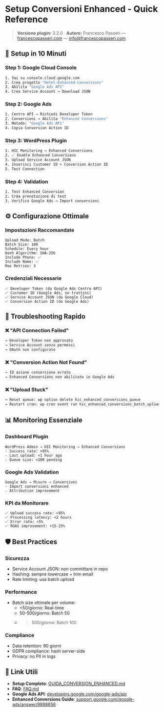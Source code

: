 # Setup Conversioni Enhanced - Quick Reference

> **Versione plugin:** 3.2.0 · **Autore:** Francesco Passeri — [francescopasseri.com](https://francescopasseri.com) — [info@francescopasseri.com](mailto:info@francescopasseri.com)


## 🚀 Setup in 10 Minuti

### Step 1: Google Cloud Console
```bash
1. Vai su console.cloud.google.com
2. Crea progetto "Hotel-Enhanced-Conversions"
3. Abilita "Google Ads API"
4. Crea Service Account → Download JSON
```

### Step 2: Google Ads
```bash
1. Centro API → Richiedi Developer Token
2. Conversioni → Abilita "Enhanced Conversions"
3. Metodo: "Google Ads API"
4. Copia Conversion Action ID
```

### Step 3: WordPress Plugin
```bash
1. HIC Monitoring → Enhanced Conversions
2. ✅ Enable Enhanced Conversions
3. Upload Service Account JSON
4. Inserisci Customer ID + Conversion Action ID
5. Test Connection
```

### Step 4: Validation
```bash
1. Test Enhanced Conversion
2. Crea prenotazione di test
3. Verifica Google Ads → Import conversioni
```

## ⚙️ Configurazione Ottimale

### Impostazioni Raccomandate
```
Upload Mode: Batch
Batch Size: 100
Schedule: Every hour
Hash Algorithm: SHA-256
Include Phone: ✅
Include Name: ✅
Max Retries: 3
```

### Credenziali Necessarie
```
✅ Developer Token (da Google Ads Centro API)
✅ Customer ID (Google Ads, no trattini)
✅ Service Account JSON (da Google Cloud)
✅ Conversion Action ID (da Google Ads)
```

## 🔧 Troubleshooting Rapido

### ❌ "API Connection Failed"
```bash
→ Developer Token non approvato
→ Service Account senza permessi
→ OAuth non configurato
```

### ❌ "Conversion Action Not Found"
```bash
→ ID azione conversione errato
→ Enhanced Conversions non abilitato in Google Ads
```

### ❌ "Upload Stuck"
```bash
→ Reset queue: wp option delete hic_enhanced_conversions_queue
→ Restart cron: wp cron event run hic_enhanced_conversions_batch_upload
```

## 📊 Monitoring Essenziale

### Dashboard Plugin
```
WordPress Admin → HIC Monitoring → Enhanced Conversions
- Success rate: >95%
- Last upload: <1 hour ago
- Queue size: <100 pending
```

### Google Ads Validation
```
Google Ads → Misure → Conversioni
- Import conversioni enhanced
- Attribution improvement
```

### KPI da Monitorare
```
✅ Upload success rate: >95%
✅ Processing latency: <2 hours
✅ Error rate: <5%
✅ ROAS improvement: +15-25%
```

## 🛡️ Best Practices

### Sicurezza
- Service Account JSON: non committare in repo
- Hashing: sempre lowercase + trim email
- Rate limiting: usa batch upload

### Performance  
- Batch size ottimale per volume:
  - <50/giorno: Real-time
  - 50-500/giorno: Batch 50
  - >500/giorno: Batch 100

### Compliance
- Data retention: 90 giorni
- GDPR compliance: hash server-side
- Privacy: no PII in logs

## 📖 Link Utili

- **Setup Completo**: [GUIDA_CONVERSION_ENHANCED.md](GUIDA_CONVERSION_ENHANCED.md)
- **FAQ**: [FAQ.md](FAQ.md#conversioni-enhanced-google-ads)
- **Google Ads API**: [developers.google.com/google-ads/api](https://developers.google.com/google-ads/api)
- **Enhanced Conversions Guide**: [support.google.com/google-ads/answer/9888656](https://support.google.com/google-ads/answer/9888656)
